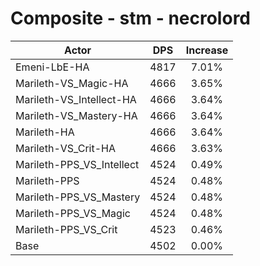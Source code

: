 # Composite - stm - necrolord
| Actor | DPS | Increase |
|---|:---:|:---:|
|Emeni-LbE-HA|4817|7.01%|
|Marileth-VS_Magic-HA|4666|3.65%|
|Marileth-VS_Intellect-HA|4666|3.64%|
|Marileth-VS_Mastery-HA|4666|3.64%|
|Marileth-HA|4666|3.64%|
|Marileth-VS_Crit-HA|4666|3.63%|
|Marileth-PPS_VS_Intellect|4524|0.49%|
|Marileth-PPS|4524|0.48%|
|Marileth-PPS_VS_Mastery|4524|0.48%|
|Marileth-PPS_VS_Magic|4524|0.48%|
|Marileth-PPS_VS_Crit|4523|0.46%|
|Base|4502|0.00%|
